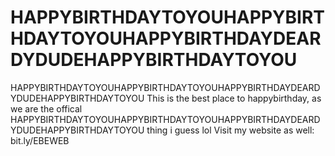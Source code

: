 # HAPPYBIRTHDAYTOYOUHAPPYBIRTHDAYTOYOUHAPPYBIRTHDAYDEARDYDUDEHAPPYBIRTHDAYTOYOU
HAPPYBIRTHDAYTOYOUHAPPYBIRTHDAYTOYOUHAPPYBIRTHDAYDEARDYDUDEHAPPYBIRTHDAYTOYOU
This is the best place to happybirthday, as we are the offical HAPPYBIRTHDAYTOYOUHAPPYBIRTHDAYTOYOUHAPPYBIRTHDAYDEARDYDUDEHAPPYBIRTHDAYTOYOU thing i guess lol
Visit my website as well: bit.ly/EBEWEB
